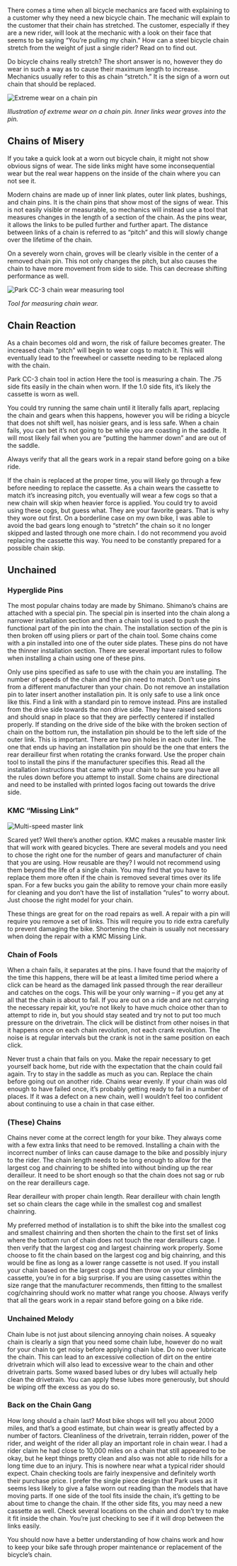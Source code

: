There comes a time when all bicycle mechanics are faced with explaining to a customer why they need a new bicycle chain. The mechanic will explain to the customer that their chain has stretched. The customer, especially if they are a new rider, will look at the mechanic with a look on their face that seems to be saying “You’re pulling my chain.” How can a steel bicycle chain stretch from the weight of just a single rider? Read on to find out.

Do bicycle chains really stretch? The short answer is no, however they do wear in such a way as to cause their maximum length to increase. Mechanics usually refer to this as chain “stretch.” It is the sign of a worn out chain that should be replaced.

<div class="float-start p-3 ps-0 w-50">
  <img class="w-100" src="/assets/posts/bicycles/pulling-your-chain-do-bicycle-chains-really-stretch/worn-chain-pin.jpg" alt="Extreme wear on a chain pin" />
  <p>
    <em>Illustration of extreme wear on a chain pin. Inner links wear groves into the pin.</em>
  </p>
</div>

## Chains of Misery
If you take a quick look at a worn out bicycle chain, it might not show obvious signs of wear. The side links might have some inconsequential wear but the real wear happens on the inside of the chain where you can not see it.

Modern chains are made up of inner link plates, outer link plates, bushings, and chain pins. It is the chain pins that show most of the signs of wear. This is not easily visible or measurable, so mechanics will instead use a tool that measures changes in the length of a section of the chain. As the pins wear, it allows the links to be pulled further and further apart. The distance between links of a chain is referred to as “pitch” and this will slowly change over the lifetime of the chain.

On a severely worn chain, groves will be clearly visible in the center of a removed chain pin. This not only changes the pitch, but also causes the chain to have more movement from side to side. This can decrease shifting performance as well.

<div class="float-end p-3 pe-0 w-50">
  <img class="w-100" src="/assets/posts/bicycles/pulling-your-chain-do-bicycle-chains-really-stretch/chain-tool-1.jpg" alt="Park CC-3 chain wear measuring tool" />
  <p>
    <em>Tool for measuring chain wear.</em>
  </p>
</div>

## Chain Reaction
As a chain becomes old and worn, the risk of failure becomes greater. The increased chain “pitch” will begin to wear cogs to match it. This will eventually lead to the freewheel or cassette needing to be replaced along with the chain.

Park CC-3 chain tool in action
Here the tool is measuring a chain. The .75 side fits easily in the chain when worn. If the 1.0 side fits, it’s likely the cassette is worn as well.

You could try running the same chain until it literally falls apart, replacing the chain and gears when this happens, however you will be riding a bicycle that does not shift well, has noisier gears, and is less safe. When a chain fails, you can bet it’s not going to be while you are coasting in the saddle. It will most likely fail when you are “putting the hammer down” and are out of the saddle.

Always verify that all the gears work in a repair stand before going on a bike ride.

If the chain is replaced at the proper time, you will likely go through a few before needing to replace the cassette. As a chain wears the cassette to match it’s increasing pitch, you eventually will wear a few cogs so that a new chain will skip when heavier force is applied. You could try to avoid using these cogs, but guess what. They are your favorite gears. That is why they wore out first. On a borderline case on my own bike, I was able to avoid the bad gears long enough to “stretch” the chain so it no longer skipped and lasted through one more chain. I do not recommend you avoid replacing the cassette this way. You need to be constantly prepared for a possible chain skip.

## Unchained
### Hyperglide Pins
The most popular chains today are made by Shimano. Shimano’s chains are attached with a special pin. The special pin is inserted into the chain along a narrower installation section and then a chain tool is used to push the functional part of the pin into the chain. The installation section of the pin is then broken off using pliers or part of the chain tool. Some chains come with a pin installed into one of the outer side plates. These pins do not have the thinner installation section. There are several important rules to follow when installing a chain using one of these pins.

Only use pins specified as safe to use with the chain you are installing. The number of speeds of the chain and the pin need to match. Don’t use pins from a different manufacturer than your chain.
Do not remove an installation pin to later insert another installation pin. It is only safe to use a link once like this. Find a link with a standard pin to remove instead.
Pins are installed from the drive side towards the non drive side. They have raised sections and should snap in place so that they are perfectly centered if installed properly.
If standing on the drive side of the bike with the broken section of chain on the bottom run, the installation pin should be to the left side of the outer link. This is important. There are two pin holes in each outer link. The one that ends up having an installation pin should be the one that enters the rear derailleur first when rotating the cranks forward.
Use the proper chain tool to install the pins if the manufacturer specifies this.
Read all the installation instructions that came with your chain to be sure you have all the rules down before you attempt to install. Some chains are directional and need to be installed with printed logos facing out towards the drive side.
### KMC “Missing Link”
  <img class="float-end w-50 p-3 pe-0" src="/assets/posts/bicycles/pulling-your-chain-do-bicycle-chains-really-stretch/kmc-missing-link.jpg" alt="Multi-speed master link" />

Scared yet? Well there’s another option. KMC makes a reusable master link that will work with geared bicycles. There are several models and you need to chose the right one for the number of gears and manufacturer of chain that you are using. How reusable are they? I would not recommend using them beyond the life of a single chain. You may find that you have to replace them more often if the chain is removed several times over its life span. For a few bucks you gain the ability to remove your chain more easily for cleaning and you don’t have the list of installation “rules” to worry about. Just choose the right model for your chain.

These things are great for on the road repairs as well. A repair with a pin will require you remove a set of links. This will require you to ride extra carefully to prevent damaging the bike. Shortening the chain is usually not necessary when doing the repair with a KMC Missing Link.

### Chain of Fools
When a chain fails, it separates at the pins. I have found that the majority of the time this happens, there will be at least a limited time period where a click can be heard as the damaged link passed through the rear derailleur and catches on the cogs. This will be your only warning – if you get any at all that the chain is about to fail. If you are out on a ride and are not carrying the necessary repair kit, you’re not likely to have much choice other than to attempt to ride in, but you should stay seated and try not to put too much pressure on the drivetrain. The click will be distinct from other noises in that it happens once on each chain revolution, not each crank revolution. The noise is at regular intervals but the crank is not in the same position on each click.

Never trust a chain that fails on you. Make the repair necessary to get yourself back home, but ride with the expectation that the chain could fail again. Try to stay in the saddle as much as you can. Replace the chain before going out on another ride. Chains wear evenly. If your chain was old enough to have failed once, it’s probably getting ready to fail in a number of places. If it was a defect on a new chain, well I wouldn’t feel too confident about continuing to use a chain in that case either.

### (These) Chains
Chains never come at the correct length for your bike. They always come with a few extra links that need to be removed. Installing a chain with the incorrect number of links can cause damage to the bike and possibly injury to the rider. The chain length needs to be long enough to allow for the largest cog and chainring to be shifted into without binding up the rear derailleur. It need to be short enough so that the chain does not sag or rub on the rear derailleurs cage.

Rear derailleur with proper chain length.
Rear derailleur with chain length set so chain clears the cage while in the smallest cog and smallest chainring.

My preferred method of installation is to shift the bike into the smallest cog and smallest chainring and then shorten the chain to the first set of links where the bottom run of chain does not touch the rear derailleurs cage. I then verify that the largest cog and largest chainring work properly. Some choose to fit the chain based on the largest cog and big chainring, and this would be fine as long as a lower range cassette is not used. If you install your chain based on the largest cogs and then throw on your climbing cassette, you’re in for a big surprise. If you are using cassettes within the size range that the manufacturer recommends, then fitting to the smallest cog/chainring should work no matter what range you choose. Always verify that all the gears work in a repair stand before going on a bike ride.

### Unchained Melody
Chain lube is not just about silencing annoying chain noises. A squeaky chain is clearly a sign that you need some chain lube, however do no wait for your chain to get noisy before applying chain lube. Do no over lubricate the chain. This can lead to an excessive collection of dirt on the entire drivetrain which will also lead to excessive wear to the chain and other drivetrain parts. Some waxed based lubes or dry lubes will actually help clean the drivetrain. You can apply these lubes more generously, but should be wiping off the excess as you do so.

### Back on the Chain Gang
How long should a chain last? Most bike shops will tell you about 2000 miles, and that’s a good estimate, but chain wear is greatly affected by a number of factors. Cleanliness of the drivetrain, terrain ridden, power of the rider, and weight of the rider all play an important role in chain wear. I had a rider claim he had close to 10,000 miles on a chain that still appeared to be okay, but he kept things pretty clean and also was not able to ride hills for a long time due to an injury. This is nowhere near what a typical rider should expect. Chain checking tools are fairly inexpensive and definitely worth their purchase price. I prefer the single piece design that Park uses as it seems less likely to give a false worn out reading than the models that have moving parts. If one side of the tool fits inside the chain, it’s getting to be about time to change the chain. If the other side fits, you may need a new cassette as well. Check several locations on the chain and don’t try to make it fit inside the chain. You’re just checking to see if it will drop between the links easily.

You should now have a better understanding of how chains work and how to keep your bike safe through proper maintenance or replacement of the bicycle’s chain.